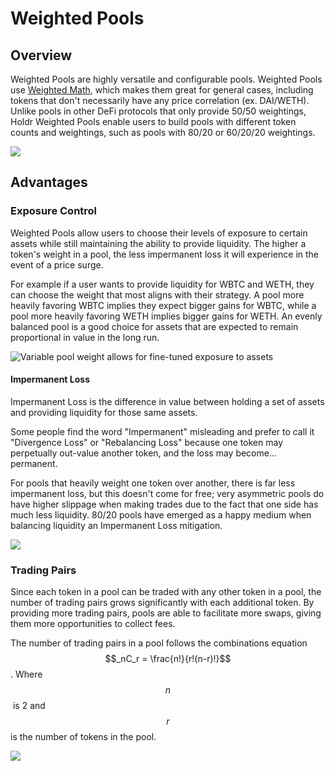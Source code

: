 # Weighted Pools

## Overview

Weighted Pools are highly versatile and configurable pools. Weighted Pools use [Weighted Math](../../concepts/math/weighted-math.md), which makes them great for general cases, including tokens that don't necessarily have any price correlation (ex. DAI/WETH). Unlike pools in other DeFi protocols that only provide 50/50 weightings, Holdr Weighted Pools enable users to build pools with different token counts and weightings, such as pools with 80/20 or 60/20/20 weightings.

![](https://lh5.googleusercontent.com/0GwiW7l34zVaJGBEHl3UATWh1U4IrzUjeYOzdCA4aUuAZWbaAnv8o6AF7CuLbkIuUAEX\_NpbLCYdChkgTb17x28Ra1M6xqqnhuAj4Uo4ZpBnwWPfEloTu6xS\_ujMznZJFWpYp5sD=s0)

## Advantages

### Exposure Control

Weighted Pools allow users to choose their levels of exposure to certain assets while still maintaining the ability to provide liquidity. The higher a token's weight in a pool, the less impermanent loss it will experience in the event of a price surge.

For example if a user wants to provide liquidity for WBTC and WETH, they can choose the weight that most aligns with their strategy. A pool more heavily favoring WBTC implies they expect bigger gains for WBTC, while a pool more heavily favoring WETH implies bigger gains for WETH. An evenly balanced pool is a good choice for assets that are expected to remain proportional in value in the long run.

![Variable pool weight allows for fine-tuned exposure to assets](https://lh4.googleusercontent.com/VwAkBtoNQLfuRFb3Wmb6YdEJwFyyR2WNXcEAkZGgJ7teCaYHeFK-ZEwC7kLYPiTdFWSjjRQA2y550pFkMqimjS5CZW2IKQ6A-RNPKzG27Ja2xK\_efAZkU63ZC5vq29EyCUaEVDzo=s0)

#### Impermanent Loss

Impermanent Loss is the difference in value between holding a set of assets and providing liquidity for those same assets.

Some people find the word "Impermanent" misleading and prefer to call it "Divergence Loss" or "Rebalancing Loss" because one token may perpetually out-value another token, and the loss may become... permanent.

For pools that heavily weight one token over another, there is far less impermanent loss, but this doesn't come for free; very asymmetric pools do have higher slippage when making trades due to the fact that one side has much less liquidity. 80/20 pools have emerged as a happy medium when balancing liquidity an Impermanent Loss mitigation.

![](../../.gitbook/assets/1\_riTMWg3dE3ewaL3A3Hko\_Q@2x.png)

### Trading Pairs

Since each token in a pool can be traded with any other token in a pool, the number of trading pairs grows significantly with each additional token. By providing more trading pairs, pools are able to facilitate more swaps, giving them more opportunities to collect fees.

The number of trading pairs in a pool follows the combinations equation $$_nC_r = \frac{n!}{r!(n-r)!}$$. Where $$n$$​ is 2 and $$r$$​is the number of tokens in the pool.

![](<../../.gitbook/assets/Screen Shot 2021-10-08 at 2.16.03 PM.png>)
